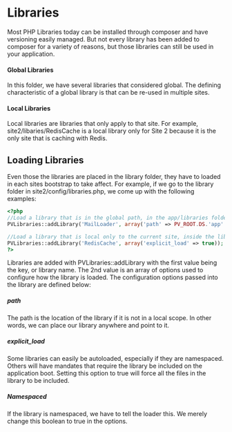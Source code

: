 # Libraries

Most PHP Libraries today can be installed through composer and have versioning easily managed. But not every library has been added to composer for a variety of reasons, but those libraries can still be used in your application.

#### Global Libraries
In this folder, we have several libraries that considered global. The defining characteristic of a global library is that can be re-used in multiple sites.

#### Local Libraries

Local libraries are libraries that only apply to that site. For example, site2/libaries/RedisCache is a local library only for Site 2 because it is the only site that is caching with Redis.

## Loading Libraries

Even those the libraries are placed in the library folder, they have to loaded in each sites bootstrap to take affect. For example, if we go to the library folder in site2/config/libraries.php, we come up with the following examples:

```php
<?php
//Load a library that is in the global path, in the app/libraries folder
PVLibraries::addLibrary('MailLoader', array('path' => PV_ROOT.DS.'app' .DS.'libraries'.DS.'MailLoader'.DS, 'explicit_load' => true));

//Load a library that is local only to the current site, inside the libraries folder
PVLibraries::addLibrary('RedisCache', array('explicit_load' => true));
?>
```
Libraries are added with PVLibraries::addLibrary with the first value being the key, or library name. The 2nd value is an array of options used to configure how the library is loaded. The configuration options passed into the library are defined below:

##### path
The path is the location of the library if it is not in a local scope. In other words, we can place our library anywhere and point to it.

##### explicit_load
Some libraries can easily be autoloaded, especially if they are namespaced. Others will have mandates that require the library be included on the application boot. Setting this option to true will force all the files in the library to be included.

##### Namespaced
If the library is namespaced, we have to tell the loader this. We merely change this boolean to true in the options.